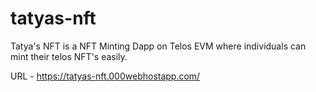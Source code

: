 # tatyas-nft
Tatya's NFT is a NFT Minting Dapp on Telos EVM where individuals can mint their telos NFT's easily.

URL - https://tatyas-nft.000webhostapp.com/
